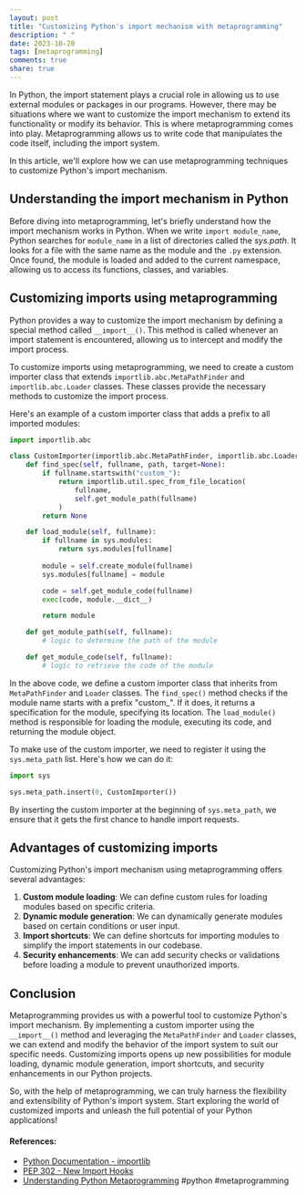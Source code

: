 ```yaml
---
layout: post
title: "Customizing Python's import mechanism with metaprogramming"
description: " "
date: 2023-10-20
tags: [metaprogramming]
comments: true
share: true
---
```


In Python, the import statement plays a crucial role in allowing us to use external modules or packages in our programs. However, there may be situations where we want to customize the import mechanism to extend its functionality or modify its behavior. This is where metaprogramming comes into play. Metaprogramming allows us to write code that manipulates the code itself, including the import system.

In this article, we'll explore how we can use metaprogramming techniques to customize Python's import mechanism.

## Understanding the import mechanism in Python

Before diving into metaprogramming, let's briefly understand how the import mechanism works in Python. When we write `import module_name`, Python searches for `module_name` in a list of directories called the *sys.path*. It looks for a file with the same name as the module and the `.py` extension. Once found, the module is loaded and added to the current namespace, allowing us to access its functions, classes, and variables.

## Customizing imports using metaprogramming

Python provides a way to customize the import mechanism by defining a special method called `__import__()`. This method is called whenever an import statement is encountered, allowing us to intercept and modify the import process.

To customize imports using metaprogramming, we need to create a custom importer class that extends `importlib.abc.MetaPathFinder` and `importlib.abc.Loader` classes. These classes provide the necessary methods to customize the import process.

Here's an example of a custom importer class that adds a prefix to all imported modules:

```python
import importlib.abc

class CustomImporter(importlib.abc.MetaPathFinder, importlib.abc.Loader):
    def find_spec(self, fullname, path, target=None):
        if fullname.startswith("custom_"):
            return importlib.util.spec_from_file_location(
                fullname,
                self.get_module_path(fullname)
            )
        return None

    def load_module(self, fullname):
        if fullname in sys.modules:
            return sys.modules[fullname]
        
        module = self.create_module(fullname)
        sys.modules[fullname] = module

        code = self.get_module_code(fullname)
        exec(code, module.__dict__)

        return module

    def get_module_path(self, fullname):
        # logic to determine the path of the module

    def get_module_code(self, fullname):
        # logic to retrieve the code of the module
```

In the above code, we define a custom importer class that inherits from `MetaPathFinder` and `Loader` classes. The `find_spec()` method checks if the module name starts with a prefix "custom_". If it does, it returns a specification for the module, specifying its location. The `load_module()` method is responsible for loading the module, executing its code, and returning the module object.

To make use of the custom importer, we need to register it using the `sys.meta_path` list. Here's how we can do it:

```python
import sys

sys.meta_path.insert(0, CustomImporter())
```

By inserting the custom importer at the beginning of `sys.meta_path`, we ensure that it gets the first chance to handle import requests.

## Advantages of customizing imports

Customizing Python's import mechanism using metaprogramming offers several advantages:

1. **Custom module loading**: We can define custom rules for loading modules based on specific criteria.
2. **Dynamic module generation**: We can dynamically generate modules based on certain conditions or user input.
3. **Import shortcuts**: We can define shortcuts for importing modules to simplify the import statements in our codebase.
4. **Security enhancements**: We can add security checks or validations before loading a module to prevent unauthorized imports.

## Conclusion

Metaprogramming provides us with a powerful tool to customize Python's import mechanism. By implementing a custom importer using the `__import__()` method and leveraging the `MetaPathFinder` and `Loader` classes, we can extend and modify the behavior of the import system to suit our specific needs. Customizing imports opens up new possibilities for module loading, dynamic module generation, import shortcuts, and security enhancements in our Python projects.

So, with the help of metaprogramming, we can truly harness the flexibility and extensibility of Python's import system. Start exploring the world of customized imports and unleash the full potential of your Python applications!

#### References:
- [Python Documentation - importlib](https://docs.python.org/3/library/importlib.html)
- [PEP 302 - New Import Hooks](https://www.python.org/dev/peps/pep-0302/)
- [Understanding Python Metaprogramming](https://www.toptal.com/python/python-class-attributes-an-overly-thorough-guide) #python #metaprogramming